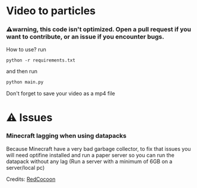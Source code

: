 # Video to particles
### ⚠️warning, this code isn't optimized. Open a pull request if you want to contribute, or an issue if you encounter bugs.
How to use? run
```shell
python -r requirements.txt
```
and then run
```python
python main.py
```
Don't forget to save your video as a mp4 file

# ⚠️ Issues

### Minecraft lagging when using datapacks

Because Minecraft have a very bad garbage collector, to fix that issues you will need optifine installed and run a paper server so you can run the datapack without any lag (Run a server with a minimum of 6GB on a server/local pc)

Credits:
[RedCocoon](https://github.com/RedCocoon/PythonSiphon/blob/main/minecraft-tools/image_to_particles_converter.py)